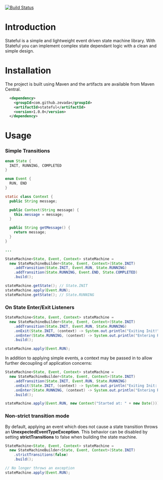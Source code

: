 [![Build Status](https://travis-ci.org/zevada/stateful.svg?branch=master)](https://travis-ci.org/zevada/stateful)

# Introduction

Stateful is a simple and lightweight event driven state machine library. With 
Stateful you can implement complex state dependant logic with a clean and simple design. 

# Installation

The project is built using Maven and the artifacts are available from Maven Central.

```xml
  <dependency>
    <groupId>com.github.zevada</groupId>
    <artifactId>stateful</artifactId>
    <version>1.0.0</version>
  </dependency>
```

# Usage

### Simple Transitions

```java
enum State {
  INIT, RUNNING, COMPLETED
}

enum Event {
  RUN, END
}

static class Context {
  public String message;

  public Context(String message) {
    this.message = message;
  }

  public String getMessage() {
    return message;
  }
}

...

StateMachine<State, Event, Context> stateMachine =
  new StateMachineBuilder<State, Event, Context>(State.INIT)
    .addTransition(State.INIT, Event.RUN, State.RUNNING)
    .addTransition(State.RUNNING, Event.END, State.COMPLETED)
    .build();

stateMachine.getState(); // State.INIT
stateMachine.apply(Event.RUN);
stateMachine.getState(); // State.RUNNING
```

### On State Enter/Exit Listeners

```java
StateMachine<State, Event, Context> stateMachine =
  new StateMachineBuilder<State, Event, Context>(State.INIT)
    .addTransition(State.INIT, Event.RUN, State.RUNNING)
    .onExit(State.INIT, (context) -> System.out.println("Exiting Init!"))
    .onEnter(State.RUNNING, (context) -> System.out.println("Entering Running!"))
    .build();

stateMachine.apply(Event.RUN);
```

In addition to applying simple events, a context may be passed in to allow further decoupling of application concerns:
```java
StateMachine<State, Event, Context> stateMachine =
  new StateMachineBuilder<State, Event, Context>(State.INIT)
    .addTransition(State.INIT, Event.RUN, State.RUNNING)
    .onExit(State.INIT, (context) -> System.out.println("Exiting Init: " + String.valueOf(context)))
    .onEnter(State.RUNNING, (context) -> System.out.println("Entering Running: " + String.valueOf(context)))
    .build();

stateMachine.apply(Event.RUN, new Context("Started at: " + new Date()));
```

### Non-strict transition mode

By default, applying an event which does not cause a state transition throws an **UnexpectedEventTypeException**. This behavior can be disabled by setting **strictTransitions** to false when building the state machine.

```java
StateMachine<State, Event, Context> stateMachine =
  new StateMachineBuilder<State, Event, Context>(State.INIT)
    .strictTransitions(false)
    .build();

// No longer throws an exception
stateMachine.apply(Event.RUN);
``` 
